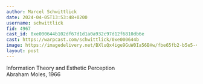 ```yaml
---
author: Marcel Schwittlick
date: 2024-04-05T13:53:48+0200
username: schwittlick
fid: 4967
cast_id: 0xe000644b102df67d1d1a0a932c97d12f6810db6e
cast: https://warpcast.com/schwittlick/0xe000644b
image: https://imagedelivery.net/BXluQx4ige9GuW0Ia56BHw/fbe65fb2-b5e5-4045-2ae2-8d8075fce700/original
layout: post
---
```

Information Theory and Esthetic Perception  
Abraham Moles, 1966  

<img src='https://imagedelivery.net/BXluQx4ige9GuW0Ia56BHw/fbe65fb2-b5e5-4045-2ae2-8d8075fce700/original' alt='' referrerpolicy='no-referrer'/>